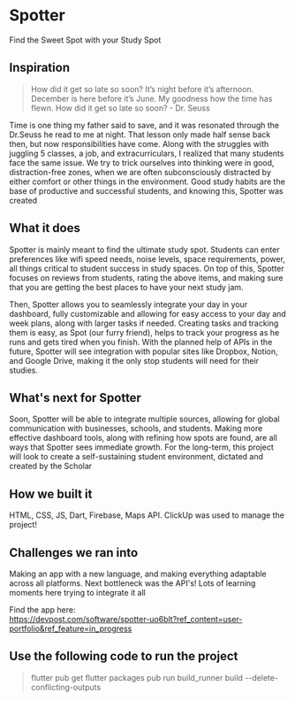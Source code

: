 # Spotter
Find the Sweet Spot with your Study Spot

## Inspiration

> How did it get so late so soon? It’s night before it’s afternoon. December is here before it’s June. My goodness how the time has flewn. How did it get so late so soon? -  Dr. Seuss

Time is one thing my father said to save, and it was resonated through the Dr.Seuss he read to me at night. That lesson only made half sense back then, but now responsibilities have come. Along with the struggles with juggling 5 classes, a job, and extracurriculars, I realized that many students face the same issue. We try to trick ourselves into thinking were in good, distraction-free zones, when we are often subconsciously distracted by either comfort or other things in the environment. Good study habits are the base of productive and successful students, and knowing this, Spotter was created

## What it does

Spotter is mainly meant to find the ultimate study spot. Students can enter preferences like wifi speed needs, noise levels, space requirements, power, all things critical to student success in study spaces. On top of this, Spotter focuses on reviews from students, rating the above items, and making sure that you are getting the best places to have your next study jam. 

Then, Spotter allows you to seamlessly integrate your day in your dashboard, fully customizable and allowing for easy access to your day and week plans, along with larger tasks if needed. Creating tasks and tracking them is easy, as Spot (our furry friend), helps to track your progress as he runs and gets tired when you finish. With the planned help of APIs in the future, Spotter will see integration with popular sites like Dropbox, Notion, and Google Drive, making it the only stop students will need for their studies.

## What's next for Spotter 

Soon, Spotter will be able to integrate multiple sources, allowing for global communication with businesses, schools, and students. Making more effective dashboard tools, along with refining how spots are found, are all ways that Spotter sees immediate growth. For the long-term, this project will look to create a self-sustaining student environment, dictated and created by the Scholar

## How we built it

HTML, CSS, JS, Dart, Firebase, Maps API. 
ClickUp was used to manage the project!

## Challenges we ran into

Making an app with a new language, and making everything adaptable across all platforms. Next bottleneck was the API's! Lots of learning moments here trying to integrate it all

Find the app here:  
https://devpost.com/software/spotter-uo6blt?ref_content=user-portfolio&ref_feature=in_progress

## Use the following code to run the project 

> flutter pub get
> flutter packages pub run build_runner build --delete-conflicting-outputs
